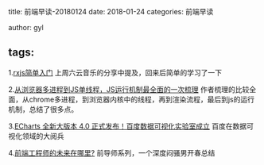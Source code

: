 title: 前端早读-20180124
date: 2018-01-24
categories: 前端早读

author: gyl

tags:
-----
1.[rxjs简单入门](https://yq.aliyun.com/articles/65027)
上周六云音乐的分享中提及，回来后简单的学习了一下

2.[从浏览器多进程到JS单线程，JS运行机制最全面的一次梳理](https://juejin.im/post/5a6547d0f265da3e283a1df7)
作者梳理的比较全面，从chrome多进程，到浏览器内核中的线程，再到渲染流程，最后到js的运行机制，总结了很多点。

3.[ECharts 全新大版本 4.0 正式发布！百度数据可视化实验室成立](https://juejin.im/post/5a5da932f265da3e591e4901)
百度在数据可视化领域的大阅兵

4.[前端工程师的未来在哪里?](http://mp.weixin.qq.com/s?__biz=MzIzOTU0NTQ0MA==&mid=2247486819&idx=1&sn=90531d46d3ccfcc9e64d9c59b075cfb6&chksm=e929306cde5eb97a601a6261094b50ae2040e8397dd7615ad337ed03c7feb117c208ca8f70b7&mpshare=1&scene=1&srcid=0124R6sCfhh5aFcsDUToU07E#rd)
前导师系列，一个深度闷骚男开春总结



